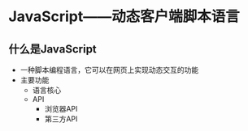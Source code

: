 # JavaScript——动态客户端脚本语言

## 什么是JavaScript
- 一种脚本编程语言，它可以在网页上实现动态交互的功能
- 主要功能
    - 语言核心
    - API
        - 浏览器API
        - 第三方API